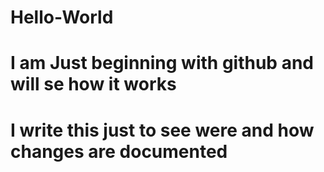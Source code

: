 # Hello-World
# I am Just beginning with github and will se how it works
# I write this just to see were and how changes are documented
